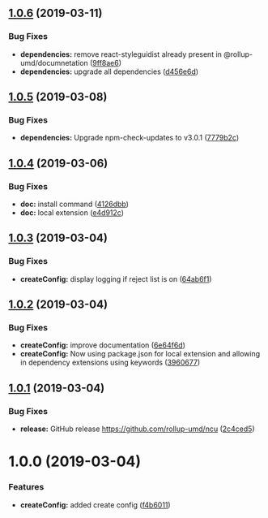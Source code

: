 ## [1.0.6](https://github.com/rollup-umd/ncu/compare/v1.0.5...v1.0.6) (2019-03-11)


### Bug Fixes

* **dependencies:** remove react-styleguidist already present in @rollup-umd/documnetation ([9ff8ae6](https://github.com/rollup-umd/ncu/commit/9ff8ae6))
* **dependencies:** upgrade all dependencies ([d456e6d](https://github.com/rollup-umd/ncu/commit/d456e6d))

## [1.0.5](https://github.com/rollup-umd/ncu/compare/v1.0.4...v1.0.5) (2019-03-08)


### Bug Fixes

* **dependencies:** Upgrade npm-check-updates to v3.0.1 ([7779b2c](https://github.com/rollup-umd/ncu/commit/7779b2c))

## [1.0.4](https://github.com/rollup-umd/ncu/compare/v1.0.3...v1.0.4) (2019-03-06)


### Bug Fixes

* **doc:** install command ([4126dbb](https://github.com/rollup-umd/ncu/commit/4126dbb))
* **doc:** local extension ([e4d912c](https://github.com/rollup-umd/ncu/commit/e4d912c))

## [1.0.3](https://github.com/rollup-umd/ncu/compare/v1.0.2...v1.0.3) (2019-03-04)


### Bug Fixes

* **createConfig:** display logging if reject list is on ([64ab6f1](https://github.com/rollup-umd/ncu/commit/64ab6f1))

## [1.0.2](https://github.com/rollup-umd/ncu/compare/v1.0.1...v1.0.2) (2019-03-04)


### Bug Fixes

* **createConfig:** improve documentation ([6e64f6d](https://github.com/rollup-umd/ncu/commit/6e64f6d))
* **createConfig:** Now using package.json for local extension and allowing in dependency extensions using keywords ([3960677](https://github.com/rollup-umd/ncu/commit/3960677))

## [1.0.1](https://github.com/rollup-umd/ncu/compare/v1.0.0...v1.0.1) (2019-03-04)


### Bug Fixes

* **release:** GitHub release https://github.com/rollup-umd/ncu ([2c4ced5](https://github.com/rollup-umd/ncu/commit/2c4ced5))

# 1.0.0 (2019-03-04)


### Features

* **createConfig:** added create config ([f4b6011](https://module.kopaxgroup.com/rollup-umd/ncu/commit/f4b6011))
